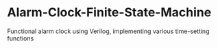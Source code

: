 # Alarm-Clock-Finite-State-Machine
Functional alarm clock using Verilog, implementing various time-setting functions
